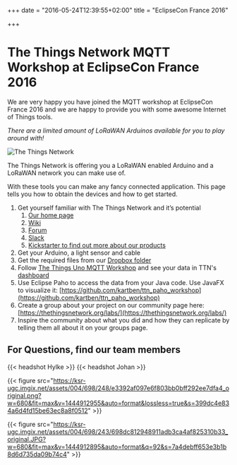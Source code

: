 +++
date = "2016-05-24T12:39:55+02:00"
title = "EclipseCon France 2016"

+++

# The Things Network MQTT Workshop at EclipseCon France 2016

We are very happy you have joined the MQTT workshop at EclipseCon France 2016 and we are happy to provide you with some awesome Internet of Things tools.

_There are a limited amount of LoRaWAN Arduinos available for you to play around with!_

![The Things Network](https://thethingsnetwork.org/static/ttn/media/The%20Things%20Uitlijning.svg)

The Things Network is offering you a LoRaWAN enabled Arduino and a LoRaWAN network you can make use of.

With these tools you can make any fancy connected application. This page tells you how to obtain the devices and how to get started.

1. Get yourself familiar with The Things Network and it’s potential
    1. [Our home page](http://www.thethingsnetwork.org)
    2. [Wiki](http://staging.thethingsnetwork.org/wiki/Home)
    3. [Forum](http://forum.thethingsnetwork.org)
    4. [Slack](http://slack.thethingsnetwork.org)
    5. [Kickstarter to find out more about our products](https://www.kickstarter.com/projects/419277966/the-things-network)
2. Get your Arduino, a light sensor and cable
3. Get the required files from our [Dropbox folder](http://goo.gl/xxZVBZ)
4. Follow [The Things Uno MQTT Workshop](https://github.com/TheThingsNetwork/examples/tree/workshop/eclipsecon-2016/workshops/TheThingsUno) and see your data in TTN's [dashboard](http://staging.thethingsnetwork.org/applications)
5. Use Eclipse Paho to access the data from your Java code. Use JavaFX to visualize it: [https://github.com/kartben/ttn_paho_workshop](https://github.com/kartben/ttn_paho_workshop)
6. Create a group about your project on our community page here: [https://thethingsnetwork.org/labs/](https://thethingsnetwork.org/labs/)
7. Inspire the community about what you did and how they can replicate by telling them all about it on your groups page.

## For Questions, find our team members

{{< headshot Hylke >}}
{{< headshot Johan >}}

{{< figure src="https://ksr-ugc.imgix.net/assets/004/698/248/e3392af097e6f803bb0bff292ee7dfa4_original.png?w=680&fit=max&v=1444912955&auto=format&lossless=true&s=399dc4e834a6d4fd15be63ec8a8f0512" >}}

{{< figure src="https://ksr-ugc.imgix.net/assets/004/698/243/698dc812948911adb3ca4af825310b33_original.JPG?w=680&fit=max&v=1444912895&auto=format&q=92&s=7a4debff653e3b1b8d6d735da09b74c4" >}}
